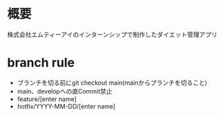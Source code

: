 # 概要
株式会社エムティーアイのインターンシップで制作したダイエット管理アプリ


# branch rule
* ブランチを切る前にgit checkout main(mainからブランチを切ること)
* main、developへの直Commit禁止
* feature/[enter name]
* hotfix/YYYY-MM-DD/[enter name]

